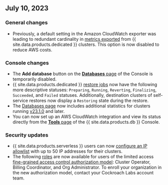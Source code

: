 ## July 10, 2023

<h3> General changes </h3>

- Previously, a default setting in the Amazon CloudWatch exporter was leading to redundant cardinality in [metrics exported](../cockroachcloud/export-metrics.html) from {{ site.data.products.dedicated }} clusters. This option is now disabled to reduce AWS costs.
  
<h3> Console changes </h3>

- The **Add database** button on the [**Databases** page](../cockroachcloud/databases-page.html) of the Console is temporarily disabled.
- {{ site.data.products.dedicated }} [restore jobs](../cockroachcloud/use-managed-service-backups.html?filters=dedicated#ways-to-restore-data) now have the following more descriptive statuses: `Preparing`, `Running`, `Reverting`, `Finalizing`, `Succeeded`, and `Failed` statuses. Additionally, destination clusters of self-service restores now display a `Restoring` state during the restore.
- The [Databases page](../cockroachcloud/databases-page.html) now includes additional statistics for clusters running [v23.1.0](v23.1.html) and later.
- You can now set up an AWS CloudWatch integration and view its status directly from the [**Tools** page](../cockroachcloud/tools-page.html) of the {{ site.data.products.db }} Console.

<h3> Security updates </h3>

- {{ site.data.products.serverless }} users can now [configure an IP allowlist](../cockroachcloud/network-authorization.html#ip-allowlisting) with up to 50 IP addresses for their clusters.
- The following [roles](../cockroachcloud/authorization.html#organization-user-roles) are now available for users of the limited access [fine-grained access control authorization model](../cockroachcloud/network-authorization.html#ip-allowlisting): Cluster Operator, Billing Coordinator, and Org Administrator. To enroll your organization in the new authorization model, contact your Cockroach Labs account team.
